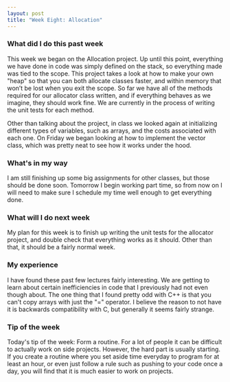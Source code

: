 ```yaml
---
layout: post
title: "Week Eight: Allocation"
---
```


### What did I do this past week
This week we began on the Allocation project. Up until this point, everything we have done in code was simply defined on the stack, so everything made was tied to the scope. This project takes a look at how to make your own "heap" so that you can both allocate classes faster, and within memory that won’t be lost when you exit the scope. So far we have all of the methods required for our allocator class written, and if everything behaves as we imagine, they should work fine. We are currently in the process of writing the unit tests for each method.

Other than talking about the project, in class we looked again at initializing different types of variables, such as arrays, and the costs associated with each one. On Friday we began looking at how to implement the vector class, which was pretty neat to see how it works under the hood.

### What's in my way
I am still finishing up some big assignments for other classes, but those should be done soon. Tomorrow I begin working part time, so from now on I will need to make sure I schedule my time well enough to get everything done.

### What will I do next week
My plan for this week is to finish up writing the unit tests for the allocator project, and double check that everything works as it should. Other than that, it should be a fairly normal week.

### My experience
I have found these past few lectures fairly interesting. We are getting to learn about certain inefficiencies in code that I previously had not even though about. The one thing that I found pretty odd with C++ is that you can't copy arrays with just the "=" operator. I believe the reason to not have it is backwards compatibility with C, but generally it seems fairly strange.

### Tip of the week
Today's tip of the week: Form a routine. For a lot of people it can be difficult to actually work on side projects. However, the hard part is usually starting. If you create a routine where you set aside time everyday to program for at least an hour, or even just follow a rule such as pushing to your code once a day, you will find that it is much easier to work on projects.